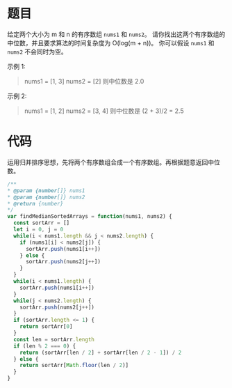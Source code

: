 # 题目
给定两个大小为 m 和 n 的有序数组 `nums1` 和 `nums2`。
请你找出这两个有序数组的中位数，并且要求算法的时间复杂度为 O(log(m + n))。
你可以假设 `nums1` 和 `nums2` 不会同时为空。

示例 1:
 > nums1 = [1, 3]
 > nums2 = [2]
 > 则中位数是 2.0

示例 2:
 > nums1 = [1, 2]
 > nums2 = [3, 4]
 > 则中位数是 (2 + 3)/2 = 2.5

# 代码
运用归并排序思想，先将两个有序数组合成一个有序数组。再根据题意返回中位数。
``` js
/**
* @param {number[]} nums1
* @param {number[]} nums2
* @return {number}
*/
var findMedianSortedArrays = function(nums1, nums2) {
  const sortArr = []
  let i = 0, j = 0
  while(i < nums1.length && j < nums2.length) {
    if (nums1[i] < nums2[j]) {
      sortArr.push(nums1[i++])
    } else {
      sortArr.push(nums2[j++])
    }
  }
  while(i < nums1.length) {
    sortArr.push(nums1[i++])
  }
  while(j < nums2.length) {
    sortArr.push(nums2[j++])
  }
  if (sortArr.length <= 1) {
    return sortArr[0]
  }
  const len = sortArr.length
  if (len % 2 === 0) {
    return (sortArr[len / 2] + sortArr[len / 2 - 1]) / 2
  } else {
    return sortArr[Math.floor(len / 2)]
  }
}
```
